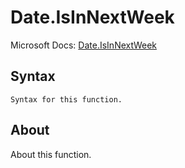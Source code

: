 ---
---

# Date.IsInNextWeek

Microsoft Docs: [Date.IsInNextWeek](https://docs.microsoft.com/en-us/powerquery-m/date-isinnextweek)

## Syntax

```
Syntax for this function.
```

## About

About this function.

